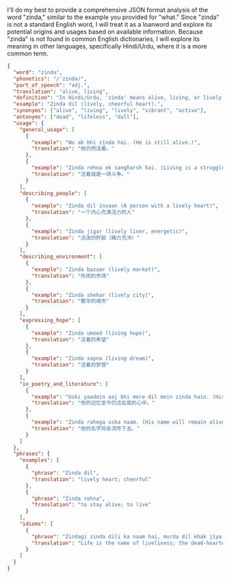 I'll do my best to provide a comprehensive JSON format analysis of the word "zinda," similar to the example you provided for "what." Since "zinda" is not a standard English word, I will treat it as a loanword and explore its potential origins and usages based on available information. Because "zinda" is not found in common English dictionaries, I will explore its meaning in other languages, specifically Hindi/Urdu, where it is a more common term.

```json
{
  "word": "zinda",
  "phonetics": "/ˈzɪndə/",
  "part_of_speech": "adj.",
  "translation": "alive, living",
  "definition": "In Hindi/Urdu, 'zinda' means alive, living, or lively. It can describe a person, animal, or even an idea that is vibrant and active.",
  "example": "Zinda dil (lively, cheerful heart).",
  "synonyms": ["alive", "living", "lively", "vibrant", "active"],
  "antonyms": ["dead", "lifeless", "dull"],
  "usage": {
    "general_usage": [
      {
        "example": "Wo ab bhi zinda hai. (He is still alive.)",
        "translation": "他仍然活着。"
      },
      {
        "example": "Zinda rehna ek sangharsh hai. (Living is a struggle.)",
        "translation": "活着就是一场斗争。"
      }
    ],
    "describing_people": [
      {
        "example": "Zinda dil insaan (A person with a lively heart)",
        "translation": "一个内心充满活力的人"
      },
      {
        "example": "Zinda jigar (lively liver, energetic)",
        "translation": "活泼的肝脏（精力充沛）"
      }
    ],
    "describing_environment": [
      {
        "example": "Zinda bazaar (lively market)",
        "translation": "热闹的市场"
      },
      {
        "example": "Zinda shehar (lively city)",
        "translation": "繁华的城市"
      }
    ],
    "expressing_hope": [
      {
        "example": "Zinda umeed (living hope)",
        "translation": "活着的希望"
      },
      {
        "example": "Zinda sapna (living dream)",
        "translation": "活着的梦想"
      }
    ],
    "in_poetry_and_literature": [
      {
        "example": "Uski yaadein aaj bhi mere dil mein zinda hain. (His memories are still alive in my heart.)",
        "translation": "他的记忆至今仍活在我的心中。"
      },
      {
        "example": "Zinda rahega uska naam. (His name will remain alive.)",
        "translation": "他的名字将会流传下去。"
      }
    ]
  },
  "phrases": {
    "examples": [
      {
        "phrase": "Zinda dil",
        "translation": "lively heart; cheerful"
      },
      {
        "phrase": "Zinda rehna",
        "translation": "to stay alive; to live"
      }
    ],
    "idioms": [
      {
        "phrase": "Zindagi zinda dili ka naam hai, murda dil khak jiya karte hain.",
        "translation": "Life is the name of liveliness; the dead-hearted only live in vain. (Life is about living it to the fullest; those without passion merely exist.)"
      }
    ]
  }
}
```
 